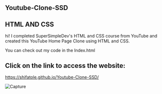 ## Youtube-Clone-SSD
## HTML AND CSS
hi! I completed SuperSimpleDev's HTML and CSS course from YouTube and created this YouTube Home Page Clone using HTML and CSS.

You can check out my code in the Index.html

## Click on the link to access the website:
https://shifatole.github.io/Youtube-Clone-SSD/

![Capture](https://user-images.githubusercontent.com/121155302/218386930-05dff043-aef4-48c7-a8d2-7d1efd1a7b32.JPG)


